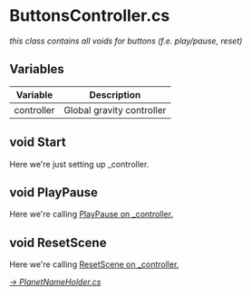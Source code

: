 # ButtonsController.cs

*this class contains all voids for buttons (f.e. play/pause, reset)*

## Variables

| Variable | Description |
| --- | ----------- |
| controller | Global gravity controller |

## void Start

Here we're just setting up _controller.

## void PlayPause

Here we're calling [PlayPause on _controller.](../Gravity%20Controllers/02.%20GravityObjectsController.cs.md#void-playpause)

## void ResetScene

Here we're calling [ResetScene on _controller.](../Gravity%20Controllers/02.%20GravityObjectsController.cs.md#void-resetscene)

[*-> PlanetNameHolder.cs*](./03.%20PlanetNameHolder.cs.md)